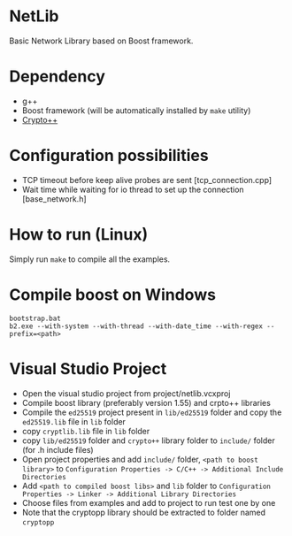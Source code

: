 NetLib
======
Basic Network Library based on Boost framework.

Dependency
==========
* g++
* Boost framework (will be automatically installed by `make` utility)
* [Crypto++](http://www.cryptopp.com/)

Configuration possibilities
===========================
* TCP timeout before keep alive probes are sent [tcp_connection.cpp]
* Wait time while waiting for io thread to set up the connection [base_network.h]

How to run (Linux)
=================
Simply run `make` to compile all the examples.

Compile boost on Windows
========================
```
bootstrap.bat
b2.exe --with-system --with-thread --with-date_time --with-regex --prefix=<path>
```

Visual Studio Project
=====================
* Open the visual studio project from project/netlib.vcxproj
* Compile boost library (preferably version 1.55) and crpto++ libraries
* Compile the `ed25519` project present in `lib/ed25519` folder and copy the `ed25519.lib` file in `lib` folder
* copy `cryptlib.lib` file in `lib` folder
* copy `lib/ed25519` folder and `crypto++` library folder to `include/` folder (for .h include files)
* Open project properties and add `include/` folder, `<path to boost library>` to `Configuration Properties -> C/C++ -> Additional Include Directories`
* Add `<path to compiled boost libs>` and `lib` folder to `Configuration Properties -> Linker -> Additional Library Directories`
* Choose files from examples and add to project to run test one by one
* Note that the cryptopp library should be extracted to folder named `cryptopp`

